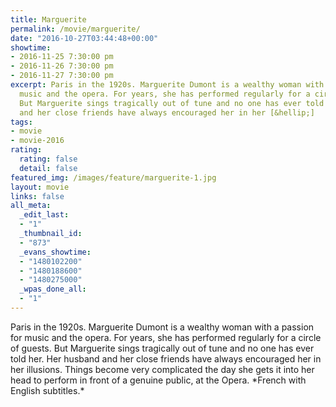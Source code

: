 ```yaml
---
title: Marguerite
permalink: /movie/marguerite/
date: "2016-10-27T03:44:48+00:00"
showtime:
- 2016-11-25 7:30:00 pm
- 2016-11-26 7:30:00 pm
- 2016-11-27 7:30:00 pm
excerpt: Paris in the 1920s. Marguerite Dumont is a wealthy woman with a passion for
  music and the opera. For years, she has performed regularly for a circle of guests.
  But Marguerite sings tragically out of tune and no one has ever told her. Her husband
  and her close friends have always encouraged her in her [&hellip;]
tags:
- movie
- movie-2016
rating:
  rating: false
  detail: false
featured_img: /images/feature/marguerite-1.jpg
layout: movie
links: false
all_meta:
  _edit_last:
  - "1"
  _thumbnail_id:
  - "873"
  _evans_showtime:
  - "1480102200"
  - "1480188600"
  - "1480275000"
  _wpas_done_all:
  - "1"
---
```


<div class="overview">Paris in the 1920s. Marguerite Dumont is a wealthy woman with a passion for music and the opera. For years, she has performed regularly for a circle of guests. But Marguerite sings tragically out of tune and no one has ever told her. Her husband and her close friends have always encouraged her in her illusions. Things become very complicated the day she gets it into her head to perform in front of a genuine public, at the Opera. *French with English subtitles.*</div>